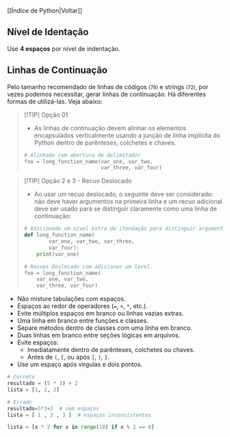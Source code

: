 [[Índice de Python|Voltar]]

## Nível de Identação

Use **4 espaços** por nível de indentação.

## Linhas de Continuação

Pelo tamanho recomendado de linhas de códigos <small>(79)</small> e strings <small>(72)</small>, por vezes podemos necessitar, gerar linhas de continuação. Há diferentes formas de utilizá-las. Veja abaixo:

> [!TIP] Opção 01
> - As linhas de continuação devem alinhar os elementos encapsulados verticalmente usando a junção de linha implícita do Python dentro de parênteses, colchetes e chaves.
> 
> 
> ```Python
> # Alinhado com abertura de delimitador
> foo = long_function_name(var_one, var_two,
>                          var_three, var_four)
> ```

> [!TIP] Opção 2 e 3 - Recuo Deslocado
> - Ao usar um recuo deslocado, o seguinte deve ser considerado: não deve haver argumentos na primeira linha e um recuo adicional deve ser usado para se distinguir claramente como uma linha de continuação:
> 
> 
> ```Python
> # Adicionado um nível extra de itendação para distinguir argumentos dos comandos do corpo de laço
> def long_function_name(
>         var_one, var_two, var_three,
>         var_four):
>     print(var_one)
> ```
> 
> 
> ```Python
> # Recuos Deslocado com adicionar um level.
> foo = long_function_name(
>     var_one, var_two,
>     var_three, var_four)
> ```



- Não misture tabulações com espaços.
- Espaços ao redor de operadores (`=`, `+`, `*`, etc.).
- Evite múltiplos espaços em branco ou linhas vazias extras.
- Uma linha em branco entre funções e classes.
- Separe métodos dentro de classes com uma linha em branco.
- Duas linhas em branco entre seções lógicas em arquivos.
- Evite espaços:
    - Imediatamente dentro de parênteses, colchetes ou chaves.
    - Antes de `(`, `[`, ou após `]`, `)`, `}`.
- Use um espaço após vírgulas e dois pontos.

```python
# Correto
resultado = (5 * 3) + 2
lista = [1, 2, 3]

# Errado
resultado=5*3+2  # sem espaços
lista = [ 1 , 2 , 3 ]  # espaços inconsistentes
```

```Python
lista = [x * 2 for x in range(10) if x % 2 == 0]
```
